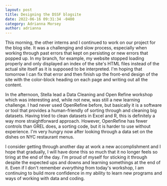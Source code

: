 ```yaml
---
layout: post
title: Designing the DSSF blogsite 
date: 2022-06-16 09:31:34 -0400 
category: Adrianna Morsey
author: adrianna
---
```


This morning, the other interns and I continued to work on our project for the blog site. It was a challenging and slow process, especially when working through past errors that kept on persisting or new errors that popped up. In my branch, for example, my website stopped loading properly and only displayed an index of the site's HTML files instead of the actual site itself as it is supposed to be interpreted. I'm hoping that tomorrow I can fix that error and then finish up the front-end design of the site with the color-block heading on each page and writing out all the content. 

In the afternoon, Stella lead a Data Cleaning and Open Refine workshop which was interesting and, while not new, was still a new learning challenge. I had never used OpenRefine before, but basically it is a software or tool that provides a human-friendly of sorting through and cleaning big datasets. Having tried to clean datasets in Excel and R, this is definitely a way more straightforward approach. However, OpenRefine has fewer controls than GREL does, a sorting code, but it is harder to use without experience. I'm very hungry now after looking through a data set on the dishes on NYC restaurant menus. 

I consider getting through another day at work a new accomplishment and I hope that gradually, I will have done this so much that it no longer feels so tiring at the end of the day. I'm proud of myself for sticking it through despite the expected ups and downs and learning somethings at the end of it. Even if I don't remember *everything* from today's workshop, I am continuing to build more confidence in my ability to learn new programs and ways of working with data and coding. 
